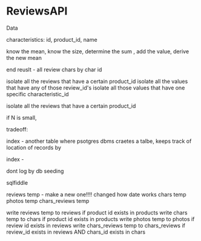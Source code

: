 # ReviewsAPI

Data

characteristics:
  id, product_id, name


know the mean, know the size, determine the sum , add the value, derive the new mean

end reuslt - all review chars by char id

isolate all the reviews that have a certain product_id
isolate all the values that have any of those review_id's
isolate all those values that have one specific characteristic_id

isolate all the reviews that have a certain product_id

if N is small,

tradeoff:


index - another table where
psotgres dbms craetes a talbe, keeps track of location of records by

index -

dont log by db seeding

sqlfiddle



reviews temp - make a new one!!!! changed how date works
chars temp
photos temp
chars_reviews temp

write reviews temp to reviews if product id exists in products
write chars temp to chars if product id exists in products
write photos temp to photos if review id exists in reviews
write chars_reviews temp to chars_reviews if review_id exists in reviews AND chars_id exists in chars

